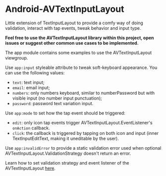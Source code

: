 # Android-AVTextInputLayout
Little extension of TextInputLayout to provide a comfy way of doing validation, interact with tap events, tweak behavior and input type.

**Feel free to use the AVTextInputLayout library within this project, open issues or suggest other common use cases to be implemented.**

The app module contains some examples to use the AVTextInputLayout viewgroup.

Use `app:input` styleable attribute to tweak soft-keyboard appearance.
You can use the following values:
  - `text`: text input;
  - `email`: email input;
  - `numbers`: only numbers keyboard, similar to numberPassword but with visible input (no number input punctuation);
  - `password`: password text variation input.

Use `app:mode` to set how the tap event should be triggered:
  - `edit`: only icon tap events trigger AVTextInputLayout.EventListener's `onAction` callback.
  - `click`: the callback is triggered by tapping on both icon and input (inner TextInputEditText, making it uneditable by the user).

Use `app:invalidError` to provide a static validation error used when optional AVTextInputLayout.ValidationStrategy doesn't return an error.

Learn how to set validation strategy and event listener of the AVTextInputLayout [here](./app/src/main/java/com/example/avtextinputlayout/MainActivity.kt).

